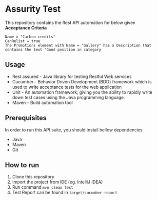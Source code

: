 # Assurity Test

This repository contains the Rest API  automation for below given **Acceptance Criteria** 

    Name = "Carbon credits"
    CanRelist = true
    The Promotions element with Name = "Gallery" has a Description that contains the text "Good position in category
## Usage
 - Rest assured - Java library for testing Restful Web services
 - Cucumber - Behavior Driven Development (BDD) framework which is  used to write acceptance tests for the web application 
 - Unit - An automation framework; giving you the ability to rapidly write down test cases using the Java programming language.
 - Maven - Build automation tool
## Prerequisites
In order to run this API suite, you should install bellow dependencies
 - Java
 - Maven
 - Git 
## How to run
 1. Clone this repository
 2. Import the project from IDE (eg. IntelliJ IDEA)
 3. Run command `mvn clean test`
 4. Test Report can be found in `target/cucumber-report`
 
